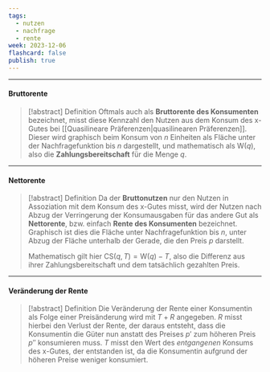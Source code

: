 ```yaml
---
tags:
  - nutzen
  - nachfrage
  - rente
week: 2023-12-06
flashcard: false
publish: true
---
```

***
#### Bruttorente

> [!abstract] Definition
> Oftmals auch als **Bruttorente des Konsumenten** bezeichnet, misst diese Kennzahl den Nutzen aus dem Konsum des x-Gutes bei [[Quasilineare Präferenzen|quasilinearen Präferenzen]].
> Dieser wird graphisch beim Konsum von $n$ Einheiten als Fläche unter der Nachfragefunktion bis $n$ dargestellt, und mathematisch als $\mathrm{W}(q)$, also die **Zahlungsbereitschaft** für die Menge $q$.

***
#### Nettorente

> [!abstract] Definition
> Da der **Bruttonutzen** nur den Nutzen in Assoziation mit dem Konsum des x-Gutes misst, wird der Nutzen nach Abzug der Verringerung der Konsumausgaben für das andere Gut als **Nettorente**, bzw. einfach **Rente des Konsumenten** bezeichnet.
> Graphisch ist dies die Fläche unter Nachfragefunktion bis $n$, unter Abzug der Fläche unterhalb der Gerade, die den Preis $p$ darstellt.
> 
> Mathematisch gilt hier $\mathrm{CS}(q, T)=\mathrm{W}(q)-T$, also die Differenz aus ihrer Zahlungsbereitschaft und dem tatsächlich gezahlten Preis.

***
#### Veränderung der Rente

> [!abstract] Definition
> Die Veränderung der Rente einer Konsumentin als Folge einer Preisänderung wird mit $T + R$ angegeben. $R$ misst hierbei den Verlust der Rente, der daraus entsteht, dass die Konsumentin die Güter nun anstatt des Preises $p'$ zum höheren Preis $p''$ konsumieren muss. $T$ misst den Wert des *entgangenen* Konsums des x-Gutes, der entstanden ist, da die Konsumentin aufgrund der höheren Preise weniger konsumiert.
